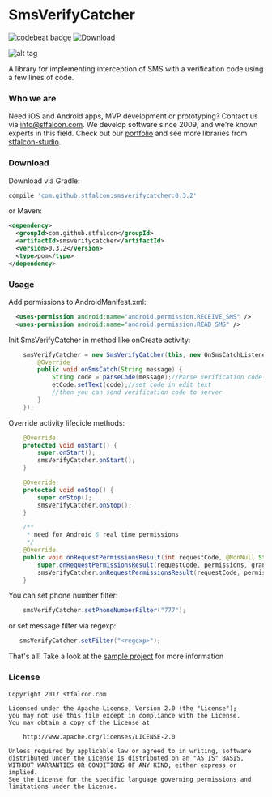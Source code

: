 # SmsVerifyCatcher

[![codebeat badge](https://codebeat.co/badges/0d0a3e88-6da8-4e43-a0fc-999af604d0b4)](https://codebeat.co/projects/github-com-stfalcon-studio-smsverifycatcher-master) [ ![Download](https://api.bintray.com/packages/bevzaanton/maven/SmsVerifyCatcher/images/download.svg) ](https://bintray.com/bevzaanton/maven/SmsVerifyCatcher/_latestVersion)

![alt tag](http://i.imgur.com/7Kzzk5z.gif)

A library for implementing interception of SMS with a verification code using a few lines of code.

### Who we are
Need iOS and Android apps, MVP development or prototyping? Contact us via info@stfalcon.com. We develop software since 2009, and we're known experts in this field. Check out our [portfolio](https://stfalcon.com/en/portfolio) and see more libraries from [stfalcon-studio](https://stfalcon-studio.github.io/).

### Download

Download via Gradle:
```gradle
compile 'com.github.stfalcon:smsverifycatcher:0.3.2'
```

or Maven:
```xml
<dependency>
  <groupId>com.github.stfalcon</groupId>
  <artifactId>smsverifycatcher</artifactId>
  <version>0.3.2</version>
  <type>pom</type>
</dependency>
```

### Usage

Add permissions to AndroidManifest.xml:
```xml
  <uses-permission android:name="android.permission.RECEIVE_SMS" />
  <uses-permission android:name="android.permission.READ_SMS" />
```
Init SmsVerifyCatcher in method like onCreate activity:
```java
    smsVerifyCatcher = new SmsVerifyCatcher(this, new OnSmsCatchListener<String>() {
        @Override
        public void onSmsCatch(String message) {
            String code = parseCode(message);//Parse verification code
            etCode.setText(code);//set code in edit text
            //then you can send verification code to server
        }
    });
```
Override activity lifecicle methods:
```java
    @Override
    protected void onStart() {
        super.onStart();
        smsVerifyCatcher.onStart();
    }

    @Override
    protected void onStop() {
        super.onStop();
        smsVerifyCatcher.onStop();
    }

    /**
     * need for Android 6 real time permissions
     */
    @Override
    public void onRequestPermissionsResult(int requestCode, @NonNull String[] permissions, @NonNull int[] grantResults) {
        super.onRequestPermissionsResult(requestCode, permissions, grantResults);
        smsVerifyCatcher.onRequestPermissionsResult(requestCode, permissions, grantResults);
    }
```

You can set phone number filter:
```java
    smsVerifyCatcher.setPhoneNumberFilter("777");
```
or set message filter via regexp:
```java
   smsVerifyCatcher.setFilter("<regexp>");
```
That's all! 
Take a look at the [sample project](sample) for more information

### License 

```
Copyright 2017 stfalcon.com

Licensed under the Apache License, Version 2.0 (the "License");
you may not use this file except in compliance with the License.
You may obtain a copy of the License at

    http://www.apache.org/licenses/LICENSE-2.0

Unless required by applicable law or agreed to in writing, software
distributed under the License is distributed on an "AS IS" BASIS,
WITHOUT WARRANTIES OR CONDITIONS OF ANY KIND, either express or implied.
See the License for the specific language governing permissions and
limitations under the License.
```


[sample]: <https://github.com/stfalcon-studio/SmsVerifyCatcher/tree/master/sample>



